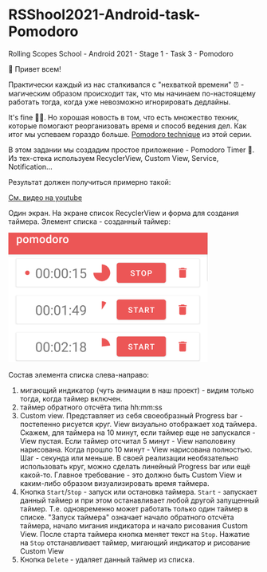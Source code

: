 # RSShool2021-Android-task-Pomodoro
Rolling Scopes School - Android 2021 - Stage 1 - Task 3 - Pomodoro

:wave: Привет всем! 

Практически каждый из нас сталкивался с "нехваткой времени" :alarm_clock: - магическим образом происходит так, что мы начинаем по-настоящему работать тогда, когда уже невозможно игнорировать дедлайны. 

It's fine :dog::fire:. Но хорошая новость в том, что есть множество техник, которые помогают реорганизовать время и способ ведения дел. Как итог мы успеваем гораздо больше. [Pomodoro technique](https://en.wikipedia.org/wiki/Pomodoro_Technique) из этой серии.

В этом задании мы создадим простое приложение - Pomodoro Timer :tomato:. Из тех-стека используем RecyclerView, Custom View, Service, Notification...

Результат должен получиться примерно такой:

[См. видео на youtube](https://youtu.be/4fpBxq3mxa0)

Один экран. На экране список RecyclerView и форма для создания таймера. Элемент списка - созданный таймер:

<img alt="Pomodoro screen" src="/img/pomodoro_screen.png" width="400"/>

Состав элемента списка слева-направо:
1. мигающий индикатор (чуть анимации в наш проект) - видим только тогда, когда таймер включен.
2. таймер обратного отсчёта типа hh:mm:ss
3. Custom view. Представляет из себя своеобразный Progress bar - постепенно рисуется круг. View визуально отображает ход таймера. Скажем, для таймера на 10 минут, если таймер еще не запускался - View пустая. Если таймер отсчитал 5 минут - View наполовину нарисована. Когда прошло 10 минут - View нарисована полностью. Шаг - секунда или меньше. В своей реализации необязательно использовать круг, можно сделать линейный Progress bar или ещё какой-то. Главное требование - это должно быть Custom View и каким-либо образом визуализировать время таймера.
4. Кнопка `Start`/`Stop` - запуск или остановка таймера. `Start` - запускает данный таймер и при этом останавливает любой другой запущенный таймер. Т.е. одновременно может работать только один таймер в списке. "Запуск таймера" означает начало обратного отсчёта таймера, начало мигания индикатора и начало рисования Custom View. После старта таймера кнопка меняет текст на `Stop`. Нажатие на `Stop` отстанавливает таймер, мигающий индикатор и рисование Custom View
5. Кнопка `Delete` - удаляет данный таймер из списка.


